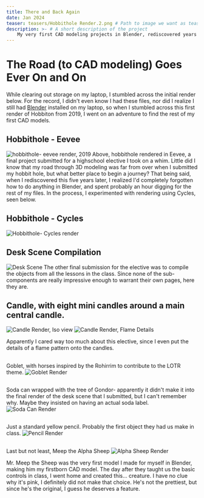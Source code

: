 ```yaml
---
title: There and Back Again
date: Jan 2024
teaser: teasers/Hobbithole Render.2.png # Path to image we want as teaser for this post, stored in `/static`
description: >- # A short description of the project
    My very first CAD modeling projects in Blender, rediscovered years later from a stage of life where I was obsessed with Lord of the Rings. 
---
```

# The Road (to CAD modeling) Goes Ever On and On

While clearing out storage on my laptop, I stumbled across the initial render below. For the record, I didn't even know I had these files, nor did I realize I still had <a href="https://www.blender.org/">Blender</a> installed on my laptop, so when I stumbled across this first render of Hobbiton from 2019, I went on an adventure to find the rest of my first CAD models. 
## Hobbithole - Eevee
<img src="./Hobbithole.png" alt="hobbithole- eevee render, 2019"/>
Above, hobbithole rendered in Eevee, a final project submitted for a highschool elective I took on a whim. Little did I know that my road through 3D modeling was far from over when I submitted my hobbit hole, but what better place to begin a journey? That being said, when I rediscovered this five years later, I realized I'd completely forgotten how to do anything in Blender, and spent probably an hour digging for the rest of my files. In the process, I experimented with rendering using Cycles, seen below.

## Hobbithole - Cycles
<img src="./hobbitonCyclesRender.png" alt="Hobbithole- Cycles render"/>

## **Desk Scene Compilation**
<img src="./DeskImgRender.png" alt="Desk Scene"/>
<!-- <img src="./Hobbithole.png" alt="hobbithole- eevee render, 2019"/> -->
The other final submission for the elective was to compile the objects from all the lessons in the class. Since none of the sub-components are really impressive enough to warrant their own pages, here they are. 

## Candle, with eight mini candles around a main central candle.
<img src="./CandleIsoRender.png" alt="Candle Render, Iso view"/>
<img src="./CandleTopRender.png" alt="Candle Render, Flame Details"/>

Apparently I cared way too much about this elective, since I even put the details of a flame pattern onto the candles. 

## 
Goblet, with horses inspired by the Rohirrim to contribute to the LOTR theme.
<img src="./gobletRender.png" alt="Goblet Render"/>

## 
Soda can wrapped with the tree of Gondor- apparently it didn't make it into the final render of the desk scene that I submitted, but I can't remember why. Maybe they insisted on having an actual soda label.
<img src="./GondorSodaRender.png" alt="Soda Can Render"/>

## 
Just a standard yellow pencil. Probably the first object they had us make in class. 
<img src="./pencilRender.png" alt="Pencil Render"/>
<!-- how do i change the scaling of these things cuz it be ugly rn -->

## 

Last but not least, Meep the Alpha Sheep
<img src="./AlphaSheepRender.png" alt="Alpha Sheep Render"/>


Mr. Meep the Sheep was the very first model I made for myself in Blender, making him my firstborn CAD model. The day after they taught us the basic controls in class, I went home and created this... creature. I have no clue why it's pink, I definitely did not make that choice. He's not the prettiest, but since he's the original, I guess he deserves a feature. 
